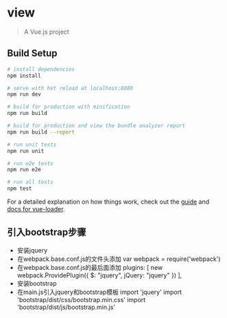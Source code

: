 # view

> A Vue.js project

## Build Setup

``` bash
# install dependencies
npm install

# serve with hot reload at localhost:8080
npm run dev

# build for production with minification
npm run build

# build for production and view the bundle analyzer report
npm run build --report

# run unit tests
npm run unit

# run e2e tests
npm run e2e

# run all tests
npm test
```

For a detailed explanation on how things work, check out the [guide](http://vuejs-templates.github.io/webpack/) and [docs for vue-loader](http://vuejs.github.io/vue-loader).

## 引入bootstrap步骤
+ 安装jquery
+ 在webpack.base.conf.js的文件头添加
  var webpack = require('webpack')
+ 在webpack.base.conf.js的最后面添加
  plugins: [
    new webpack.ProvidePlugin({
      $: "jquery",
      jQuery: "jquery"
    })
  ],
+ 安装bootstrap
+ 在main.js引入jquery和bootstrap模板
  import 'jquery'
  import 'bootstrap/dist/css/bootstrap.min.css'
  import 'bootstrap/dist/js/bootstrap.min.js'
